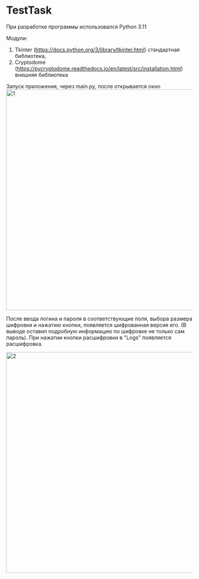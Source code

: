 # TestTask
При разработке программы использовался Python 3.11

Модули: 
1) Tkinter (https://docs.python.org/3/library/tkinter.html) стандартная библиотека, 
2) Cryptodome (https://pycryptodome.readthedocs.io/en/latest/src/installation.html) внешняя библиотека

Запуск приложения, через main.py, после открывается окно
<img width="597" alt="1" src="https://user-images.githubusercontent.com/87820203/202854731-16899bfd-177c-47b8-bbdc-730c366a21c8.PNG">

После ввода логина и пароля в соответствующие поля, выбора размера шифровки и нажатию кнопки, появляется шифрованная версия его. (В выводе оставил подробную информацию по шифровке не только сам пароль).
При нажатии кнопки расшифровки в "Logs" появляется расшифровка.

<img width="597" alt="2" src="https://user-images.githubusercontent.com/87820203/202855003-c3e55838-2605-4f69-a3de-6de027655a88.PNG">
